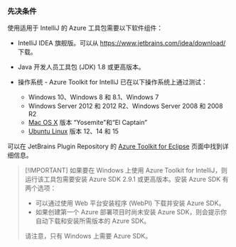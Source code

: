 ### 先决条件

使用适用于 IntelliJ 的 Azure 工具包需要以下软件组件：

* IntelliJ IDEA 旗舰版。可以从 <https://www.jetbrains.com/idea/download/> 下载。

* Java 开发人员工具包 (JDK) 1.8 或更高版本。

* 操作系统 - Azure Toolkit for IntelliJ 已在以下操作系统上通过测试：
    * Windows 10、Windows 8 和 8.1、Windows 7
    * Windows Server 2012 和 2012 R2、Windows Server 2008 和 2008 R2
    * [Mac OS X](http://www.apple.com/osx) 版本 “Yosemite”和“El Captain”
    * [Ubuntu Linux](http://www.ubuntu.com) 版本 12、14 和 15

可以在 JetBrains Plugin Repository 的 [Azure Toolkit for Eclipse](https://plugins.jetbrains.com/plugin/8053) 页面中找到详细信息。

> [!IMPORTANT] 如果要在 Windows 上使用 Azure Toolkit for IntelliJ，则运行该工具包需要安装 Azure SDK 2.9.1 或更高版本。安装 Azure SDK 有两个选项：
> 
> * 可以通过使用 Web 平台安装程序 (WebPI) 下载并安装 Azure SDK。
> * 如果创建第一个 Azure 部署项目时尚未安装 Azure SDK，则会提示你自动下载和安装所需版本的 Azure SDK。
> 
> 请注意，只有 Windows 上需要 Azure SDK。

<!---HONumber=Mooncake_0725_2016-->